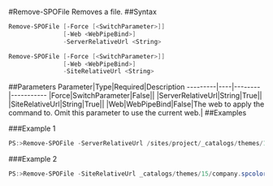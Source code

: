 #Remove-SPOFile
Removes a file.
##Syntax
```powershell
Remove-SPOFile [-Force [<SwitchParameter>]]
               [-Web <WebPipeBind>]
               -ServerRelativeUrl <String>
```


```powershell
Remove-SPOFile [-Force [<SwitchParameter>]]
               [-Web <WebPipeBind>]
               -SiteRelativeUrl <String>
```


##Parameters
Parameter|Type|Required|Description
---------|----|--------|-----------
|Force|SwitchParameter|False||
|ServerRelativeUrl|String|True||
|SiteRelativeUrl|String|True||
|Web|WebPipeBind|False|The web to apply the command to. Omit this parameter to use the current web.|
##Examples

###Example 1
```powershell
PS:>Remove-SPOFile -ServerRelativeUrl /sites/project/_catalogs/themes/15/company.spcolor
```


###Example 2
```powershell
PS:>Remove-SPOFile -SiteRelativeUrl _catalogs/themes/15/company.spcolor
```

